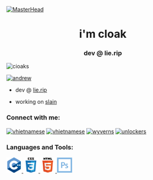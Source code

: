 [![MasterHead](https://i.redd.it/4vfjr9e1wuey.gif)](https://lie.rip)
<h1 align="center">i'm cloak</h1>
<h3 align="center">dev @ lie.rip</h3>

<p align="left"> <img src="https://komarev.com/ghpvc/?username=cioaks&label=Profile%20views&color=0e75b6&style=flat" alt="cioaks" /> </p>

<p align="left"> <a href="https://github.com/ryo-ma/github-profile-trophy"><img src="https://github-profile-trophy.vercel.app/?username=andrew" alt="andrew" /></a> </p>

- dev @ [lie.rip](https://lie.rip/)

- working on [slain](https://slain.info/)

<h3 align="left">Connect with me:</h3>
<p align="left">
<a href="https://twitter.com/vhietnamese" target="blank"><img align="center" src="https://raw.githubusercontent.com/rahuldkjain/github-profile-readme-generator/master/src/images/icons/Social/twitter.svg" alt="vhietnamese" height="30" width="40" /></a>
<a href="https://instagram.com/vhietnamese" target="blank"><img align="center" src="https://raw.githubusercontent.com/rahuldkjain/github-profile-readme-generator/master/src/images/icons/Social/instagram.svg" alt="vhietnamese" height="30" width="40" /></a>
<a href="https://www.youtube.com/c/wyverns" target="blank"><img align="center" src="https://raw.githubusercontent.com/rahuldkjain/github-profile-readme-generator/master/src/images/icons/Social/youtube.svg" alt="wyverns" height="30" width="40" /></a>
<a href="https://discord.gg/unlockers" target="blank"><img align="center" src="https://raw.githubusercontent.com/rahuldkjain/github-profile-readme-generator/master/src/images/icons/Social/discord.svg" alt="unlockers" height="30" width="40" /></a>
</p>

<h3 align="left">Languages and Tools:</h3>
<p align="left"> <a href="https://www.w3schools.com/cpp/" target="_blank" rel="noreferrer"> <img src="https://raw.githubusercontent.com/devicons/devicon/master/icons/cplusplus/cplusplus-original.svg" alt="cplusplus" width="40" height="40"/> </a> <a href="https://www.w3schools.com/css/" target="_blank" rel="noreferrer"> <img src="https://raw.githubusercontent.com/devicons/devicon/master/icons/css3/css3-original-wordmark.svg" alt="css3" width="40" height="40"/> </a> <a href="https://www.w3.org/html/" target="_blank" rel="noreferrer"> <img src="https://raw.githubusercontent.com/devicons/devicon/master/icons/html5/html5-original-wordmark.svg" alt="html5" width="40" height="40"/> </a> <a href="https://www.photoshop.com/en" target="_blank" rel="noreferrer"> <img src="https://raw.githubusercontent.com/devicons/devicon/master/icons/photoshop/photoshop-line.svg" alt="photoshop" width="40" height="40"/> </a> </p>

